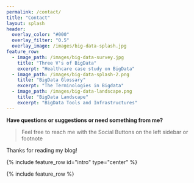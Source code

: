 ```yaml
---
permalink: /contact/
title: "Contact"
layout: splash
header:
  overlay_color: "#000"
  overlay_filter: "0.5"
  overlay_image: /images/big-data-splash.jpg
feature_row:
  - image_path: /images/big-data-survey.jpg
    title: "Three V's of BigData"
    excerpt: "Healthcare case study on BigData"
  - image_path: /images/big-data-splash-2.png
    title: "BigData Glossary"
    excerpt: "The Terminologies in Bigdata"
  - image_path: /images/big-data-landscape.png
    title: "BigData Landscape"
    excerpt: "BigData Tools and Infrastructures"
---
```


**Have questions or suggestions or need something from me?**

> Feel free to reach me with the Social Buttons on the left sidebar or footnote

Thanks for reading my blog!



{% include feature_row id="intro" type="center" %}

{% include feature_row %}
